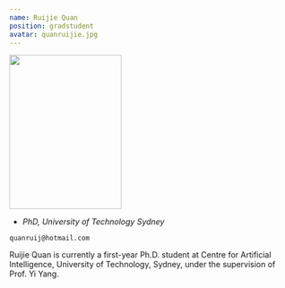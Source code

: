 ```yaml
---
name: Ruijie Quan
position: gradstudent
avatar: quanruijie.jpg
---
```


<img width="200" height="275" src="{{site.baseurl}}/images/people/{{page.avatar}}" data-action="zoom">

- _PhD, University of Technology Sydney_<br>
<!--- _Science coach. Collaborator. Transdisciplinary optimist._-->

<i class="fa fa-envelope-o"></i> `quanruij@hotmail.com`

Ruijie Quan is currently a first-year Ph.D. student at Centre for Artificial Intelligence, University of Technology, Sydney, under the supervision of Prof. Yi Yang.
